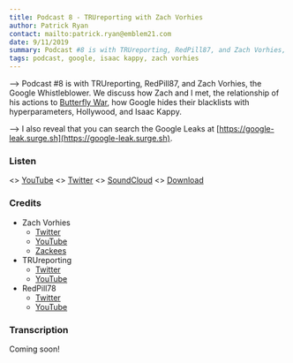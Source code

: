 ```yaml
---
title: Podcast 8 - TRUreporting with Zach Vorhies
author: Patrick Ryan
contact: mailto:patrick.ryan@emblem21.com
date: 9/11/2019
summary: Podcast #8 is with TRUreporting, RedPill87, and Zach Vorhies, the Google Whistleblower.  We discuss how Zach and I met, the relationship of his actions to Butterfly War, how Google hides their blacklists with hyperparameters, Hollywood, and Isaac Kappy.
tags: podcast, google, isaac kappy, zach vorhies
---
```

--> Podcast #8 is with TRUreporting, RedPill87, and Zach Vorhies, the Google Whistleblower.  We discuss how Zach and I met, the relationship of his actions to [Butterfly War](/2017/10/13/The-Butterfly-War), how Google hides their blacklists with hyperparameters, Hollywood, and Isaac Kappy.

--> I also reveal that you can search the Google Leaks at [https://google-leak.surge.sh](https://google-leak.surge.sh).

### Listen

<> [YouTube](https://www.youtube.com/watch?v=cZzJIudDGHI)
<> [Twitter](https://twitter.com/TRUreporting/status/1171987358297800704)
<> [SoundCloud](https://soundcloud.com/12dcode/trureporting-with-zach-vorhies)
<> [Download](https://gofile.io/?c=khHieZ)

### Credits

* Zach Vorhies
  * [Twitter](https://twitter.com/perpetualmaniac)
  * [YouTube](https://www.youtube.com/channel/UCiuTGTCkYrjVknhvMAICFjA)
  * [Zackees](https://zackees.com/)
* TRUreporting
  * [Twitter](https://twitter.com/TRUreporting)
  * [YouTube](https://www.youtube.com/channel/UCpwXjOAwWDuWlmA2gTjjBwg)
* RedPill78
  * [Twitter](https://twitter.com/redpill78)
  * [YouTube](https://www.youtube.com/c/RedPill78)

### Transcription

Coming soon!